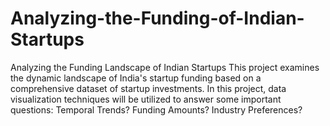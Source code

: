 # Analyzing-the-Funding-of-Indian-Startups
Analyzing the Funding Landscape of Indian Startups  This project examines the dynamic landscape of India's startup funding based on a comprehensive dataset of startup investments. In this project, data visualization techniques will be utilized to answer some important questions: Temporal Trends? Funding Amounts? Industry Preferences? 
